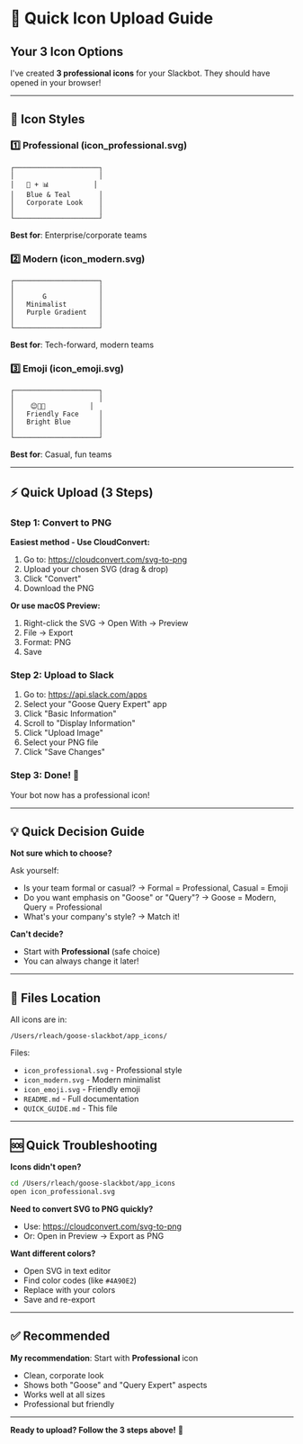 # 🚀 Quick Icon Upload Guide

## Your 3 Icon Options

I've created **3 professional icons** for your Slackbot. They should have opened in your browser!

---

## 🎨 Icon Styles

### 1️⃣ **Professional** (icon_professional.svg)
```
┌─────────────────────┐
│                     │
│   🦆 + 📊           │
│   Blue & Teal       │
│   Corporate Look    │
│                     │
└─────────────────────┘
```
**Best for**: Enterprise/corporate teams

### 2️⃣ **Modern** (icon_modern.svg)
```
┌─────────────────────┐
│                     │
│       G             │
│   Minimalist        │
│   Purple Gradient   │
│                     │
└─────────────────────┘
```
**Best for**: Tech-forward, modern teams

### 3️⃣ **Emoji** (icon_emoji.svg)
```
┌─────────────────────┐
│                     │
│    😊🦆✨           │
│   Friendly Face     │
│   Bright Blue       │
│                     │
└─────────────────────┘
```
**Best for**: Casual, fun teams

---

## ⚡ Quick Upload (3 Steps)

### Step 1: Convert to PNG
**Easiest method - Use CloudConvert:**
1. Go to: https://cloudconvert.com/svg-to-png
2. Upload your chosen SVG (drag & drop)
3. Click "Convert"
4. Download the PNG

**Or use macOS Preview:**
1. Right-click the SVG → Open With → Preview
2. File → Export
3. Format: PNG
4. Save

### Step 2: Upload to Slack
1. Go to: https://api.slack.com/apps
2. Select your "Goose Query Expert" app
3. Click "Basic Information"
4. Scroll to "Display Information"
5. Click "Upload Image"
6. Select your PNG file
7. Click "Save Changes"

### Step 3: Done! 🎉
Your bot now has a professional icon!

---

## 💡 Quick Decision Guide

**Not sure which to choose?**

Ask yourself:
- Is your team formal or casual? → Formal = Professional, Casual = Emoji
- Do you want emphasis on "Goose" or "Query"? → Goose = Modern, Query = Professional
- What's your company's style? → Match it!

**Can't decide?**
- Start with **Professional** (safe choice)
- You can always change it later!

---

## 🔧 Files Location

All icons are in:
```
/Users/rleach/goose-slackbot/app_icons/
```

Files:
- `icon_professional.svg` - Professional style
- `icon_modern.svg` - Modern minimalist
- `icon_emoji.svg` - Friendly emoji
- `README.md` - Full documentation
- `QUICK_GUIDE.md` - This file

---

## 🆘 Quick Troubleshooting

**Icons didn't open?**
```bash
cd /Users/rleach/goose-slackbot/app_icons
open icon_professional.svg
```

**Need to convert SVG to PNG quickly?**
- Use: https://cloudconvert.com/svg-to-png
- Or: Open in Preview → Export as PNG

**Want different colors?**
- Open SVG in text editor
- Find color codes (like `#4A90E2`)
- Replace with your colors
- Save and re-export

---

## ✅ Recommended

**My recommendation**: Start with **Professional** icon
- Clean, corporate look
- Shows both "Goose" and "Query Expert" aspects
- Works well at all sizes
- Professional but friendly

---

**Ready to upload? Follow the 3 steps above!** 🚀
